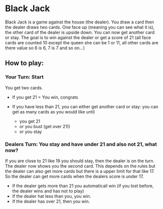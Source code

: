 # Black Jack
Black Jack is a game against the house (the dealer). You draw a card then the dealer draws two cards. One face up (meaning you can see what it is), the other card of the dealer is upside down. You can now get another card or stay. The goal is to win against the dealer or get a score of 21 (all face cards are counted 10 except the queen she can be 1 or 11, all other cards are there value so 6 is 6, 7 is 7 and so on...)

## How to play:
### Your Turn: Start
You get two cards. 
- If you get 21 = You win, congrats

- If you have less than 21, you can either get another card or stay: 
    you can get as many cards as you would like until
    - you get 21 
    - or you bust (get over 21))
    - or you stay 

### Dealers Turn: You stay and have under 21 and also not 21, what now?
If you are close to 21 like 19 you should stay, then the dealer is on the turn. The dealer now shows you the second card. This depends on the rules but the dealer can also get more cards but there is a upper limit for that like 17. So the dealer can get more cards when the dealers score is under 17. 

- If the dealer gets more than 21 you automaticall win (if you lost before, the dealer wins and has not to play) 
- If the dealer hat less than you, you win. 
- If the dealer has over 21, then you win.
